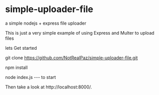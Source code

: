 # simple-uploader-file
a simple nodejs + express file uploader



This is just a very simple example of using Express and Multer to upload files

lets Get started

git clone https://github.com/NotRealPaz/simple-uploader-file.git

npm install

node index.js  --- to start

Then take a look at http://localhost:8000/.


